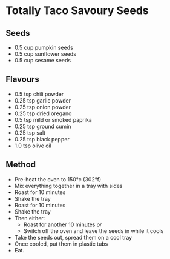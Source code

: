 Totally Taco Savoury Seeds
===

Seeds
---

  * 0.5 cup pumpkin seeds
  * 0.5 cup sunflower seeds
  * 0.5 cup sesame seeds

Flavours
---

  * 0.5 tsp chili powder
  * 0.25 tsp garlic powder
  * 0.25 tsp onion powder
  * 0.25 tsp dried oregano
  * 0.5  tsp mild or smoked paprika
  * 0.25 tsp ground cumin
  * 0.25 tsp salt
  * 0.25 tsp black pepper
  * 1.0  tsp olive oil

Method
---

  * Pre-heat the oven to 150°c (302°f)
  * Mix everything together in a tray with sides
  * Roast for 10 minutes
  * Shake the tray
  * Roast for 10 minutes
  * Shake the tray
  * Then either:
    * Roast for another 10 minutes *or*
    * Switch off the oven and leave the seeds in while it cools
  * Take the seeds out, spread them on a cool tray
  * Once cooled, put them in plastic tubs
  * Eat.